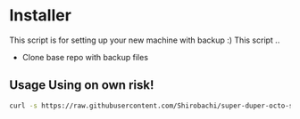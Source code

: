 # Installer
This script is for setting up your new machine with backup :) This script ..
- Clone base repo with backup files


## Usage **Using on own risk!**
```sh
curl -s https://raw.githubusercontent.com/Shirobachi/super-duper-octo-spork/master/Documents/Linux/Update.sh | bash
```
